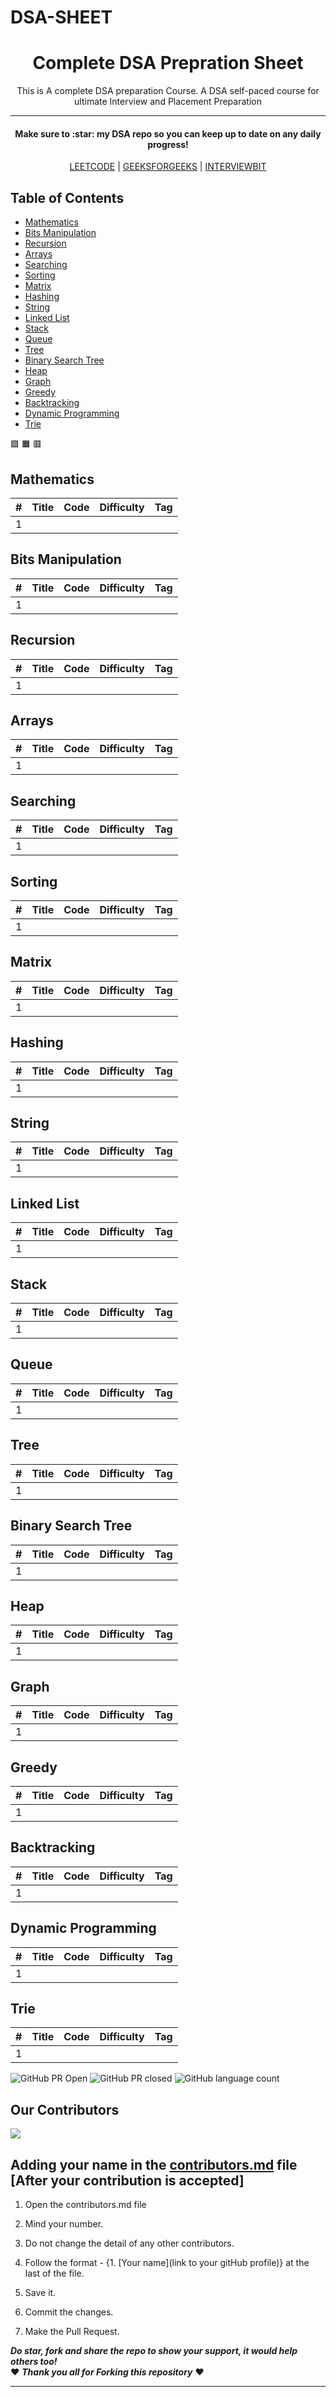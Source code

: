 # DSA-SHEET
<h1 align = "center"> Complete DSA Prepration Sheet </h1>
<p align = "center">This is A complete DSA preparation Course. A DSA self-paced course for ultimate Interview and Placement Preparation</p>
<hr>
<h4 align="center">Make sure to :star: my DSA repo so you can keep up to date on any daily progress!</h4>
<p align="center"><a href="https://leetcode.com/problemset/algorithms/">LEETCODE</a> | <a href="https://practice.geeksforgeeks.org">GEEKSFORGEEKS</a> | <a href="https://www.interviewbit.com/coding-interview-questions/">INTERVIEWBIT</a> </p>

## Table of Contents

- [Mathematics](#mathematics)
- [Bits Manipulation](#Bits-Manipulation)
- [Recursion](#Recursion)
- [Arrays](#Arrays)
- [Searching](#Searching)
- [Sorting](#Sorting)
- [Matrix](#matrix)
- [Hashing](#Hashing)
- [String](#String)
- [Linked List](#Linked-List)
- [Stack](#Stack)
- [Queue](#Queue)
- [Tree](#Tree)
- [Binary Search Tree](#Binary-Search-Tree)
- [Heap](#Heap)
- [Graph](#Graph)
- [Greedy](#Greedy)
- [Backtracking](#Backtracking)
- [Dynamic Programming](#Dynamic-Programming)
- [Trie](#Trie)

:green_square:
:orange_square:
:red_square:


## Mathematics

|  #  |      Title     |   Code   | Difficulty  | Tag                   
|-----|----------------|----------|-------------|--------
|1|

## Bits Manipulation

|  #  |      Title     |   Code   | Difficulty  | Tag                   
|-----|----------------|----------|-------------|--------
|1|


## Recursion

|  #  |      Title     |   Code   | Difficulty  | Tag                   
|-----|----------------|----------|-------------|--------
|1|


## Arrays

|  #  |      Title     |   Code   | Difficulty  | Tag                   
|-----|----------------|----------|-------------|--------
|1|



## Searching

|  #  |      Title     |   Code   | Difficulty  | Tag                   
|-----|----------------|----------|-------------|--------
|1|




## Sorting

|  #  |      Title     |   Code   | Difficulty  | Tag                   
|-----|----------------|----------|-------------|--------
|1|




## Matrix

|  #  |      Title     |   Code   | Difficulty  | Tag                   
|-----|----------------|----------|-------------|--------
|1|


## Hashing

|  #  |      Title     |   Code   | Difficulty  | Tag                   
|-----|----------------|----------|-------------|--------
|1|



## String

|  #  |      Title     |   Code   | Difficulty  | Tag                   
|-----|----------------|----------|-------------|--------
|1|




## Linked List

|  #  |      Title     |   Code   | Difficulty  | Tag                   
|-----|----------------|----------|-------------|--------
|1|





## Stack

|  #  |      Title     |   Code   | Difficulty  | Tag                   
|-----|----------------|----------|-------------|--------
|1|


## Queue

|  #  |      Title     |   Code   | Difficulty  | Tag                   
|-----|----------------|----------|-------------|--------
|1|




## Tree


|  #  |      Title     |   Code   | Difficulty  | Tag                   
|-----|----------------|----------|-------------|--------
|1|



## Binary Search Tree

|  #  |      Title     |   Code   | Difficulty  | Tag                   
|-----|----------------|----------|-------------|--------
|1|



## Heap

|  #  |      Title     |   Code   | Difficulty  | Tag                   
|-----|----------------|----------|-------------|--------
|1|



## Graph

|  #  |      Title     |   Code   | Difficulty  | Tag                   
|-----|----------------|----------|-------------|--------
|1|





## Greedy

|  #  |      Title     |   Code   | Difficulty  | Tag                   
|-----|----------------|----------|-------------|--------
|1|



## Backtracking

|  #  |      Title     |   Code   | Difficulty  | Tag                   
|-----|----------------|----------|-------------|--------
|1|


## Dynamic Programming

|  #  |      Title     |   Code   | Difficulty  | Tag                   
|-----|----------------|----------|-------------|--------
|1|


## Trie

|  #  |      Title     |   Code   | Difficulty  | Tag                   
|-----|----------------|----------|-------------|--------
|1|



![GitHub PR Open](https://img.shields.io/github/issues-pr/Vishwas-10/DSA-SHEET?style=for-the-badge&color=aqua)
![GitHub PR closed](https://img.shields.io/github/issues-pr-closed-raw/Vishwas-10/DSA-SHEET?style=for-the-badge&color=blue)
![GitHub language count](https://img.shields.io/github/languages/count/Vishwas-10/DSA-SHEET?style=for-the-badge&color=brightgreen)

## Our Contributors 

<a href="https://github.com/Vishwas-10/DSA-SHEET/graphs/contributors">
  <img src="https://contrib.rocks/image?repo=Vishwas-10/DSA-SHEET" />
</a>

## Adding your name in the [contributors.md](https://github.com/Vishwas-10/DSA-SHEET/blob/main/contributors.md) file [After your contribution is accepted]

1. Open the contributors.md file

2. Mind your number. 

3. Do not change the detail of any other contributors. 

4. Follow the format - {1. [Your name](link to your gitHub profile)} at the last of the file.

4. Save it.

5. Commit the changes. 

6. Make the Pull Request. 

***Do star, fork and share the repo to show your support, it would help others too!***
<br>
:heart: ***Thank you all for Forking this repository*** :heart:
<hr>
